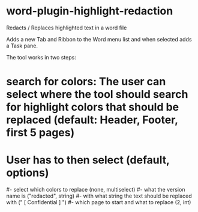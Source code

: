 # word-plugin-highlight-redaction
Redacts / Replaces highlighted text in a word file

Adds a new Tab and Ribbon to the Word menu list and when selected adds a Task pane.

The tool works in two steps:

# search for colors: The user can select where the tool should search for highlight colors that should be replaced (default: Header, Footer, first 5 pages)
# User has to then select (default, options)
#- select which colors to replace (none, multiselect)
#- what the version name is ("redacted", string)
#- with what string the text should be replaced with (" [ Confidential ] ")
#- which page to start and what to replace (2, int)
